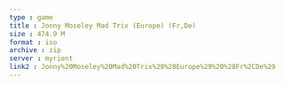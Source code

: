 ```yaml
---
type : game
title : Jonny Moseley Mad Trix (Europe) (Fr,De)
size : 474.9 M
format : iso
archive : zip
server : myrient
link2 : Jonny%20Moseley%20Mad%20Trix%20%28Europe%29%20%28Fr%2CDe%29
---
```

